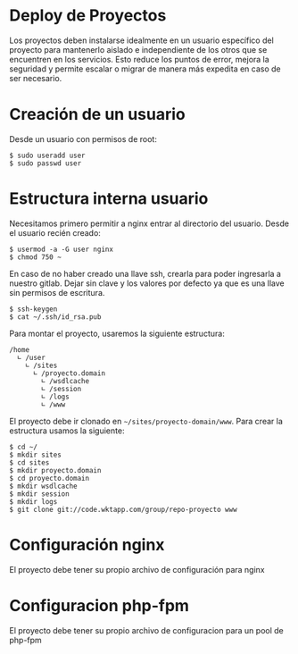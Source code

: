 # Deploy de Proyectos

Los proyectos deben instalarse idealmente en un usuario específico del proyecto para mantenerlo aislado e independiente de los otros que se encuentren en los servicios. Esto reduce los puntos de error, mejora la seguridad y permite escalar o migrar de manera más expedita en caso de ser necesario.

# Creación de un usuario

Desde un usuario con permisos de root:

```
$ sudo useradd user
$ sudo passwd user
```

# Estructura interna usuario

Necesitamos primero permitir a nginx entrar al directorio del usuario. Desde el usuario recién creado:

```
$ usermod -a -G user nginx
$ chmod 750 ~
```

En caso de no haber creado una llave ssh, crearla para poder ingresarla a nuestro gitlab. Dejar sin clave y los valores por defecto ya que es una llave sin permisos de escritura.

```
$ ssh-keygen
$ cat ~/.ssh/id_rsa.pub
```

Para montar el proyecto, usaremos la siguiente estructura:

```
/home
  ∟ /user
    ∟ /sites
      ∟ /proyecto.domain
        ∟ /wsdlcache
        ∟ /session
        ∟ /logs
        ∟ /www
```

El proyecto debe ir clonado en ```~/sites/proyecto-domain/www```. Para crear la estructura usamos la siguiente:

```
$ cd ~/
$ mkdir sites
$ cd sites
$ mkdir proyecto.domain
$ cd proyecto.domain
$ mkdir wsdlcache
$ mkdir session
$ mkdir logs
$ git clone git://code.wktapp.com/group/repo-proyecto www 
```

# Configuración nginx

El proyecto debe tener su propio archivo de configuración para nginx

# Configuracion php-fpm

El proyecto debe tener su propio archivo de configuracion para un pool de php-fpm
